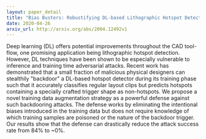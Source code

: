 ```yaml
---
layout: paper_detail
title: "Bias Busters: Robustifying DL-based Lithographic Hotspot Detectors Against Backdooring Attacks"
date: 2020-04-26
arxiv_url: http://arxiv.org/abs/2004.12492v1
---
```


Deep learning (DL) offers potential improvements throughout the CAD tool-flow, one promising application being lithographic hotspot detection. However, DL techniques have been shown to be especially vulnerable to inference and training time adversarial attacks. Recent work has demonstrated that a small fraction of malicious physical designers can stealthily "backdoor" a DL-based hotspot detector during its training phase such that it accurately classifies regular layout clips but predicts hotspots containing a specially crafted trigger shape as non-hotspots. We propose a novel training data augmentation strategy as a powerful defense against such backdooring attacks. The defense works by eliminating the intentional biases introduced in the training data but does not require knowledge of which training samples are poisoned or the nature of the backdoor trigger. Our results show that the defense can drastically reduce the attack success rate from 84% to ~0%.
